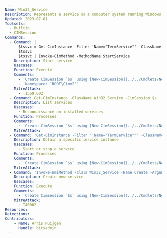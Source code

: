 ```yaml
---
Name: Win32_Service
Description: Represents a service on a computer system running Windows
Updated: 2023-07-01
Toolsets:
  - Builtin
  - CIMSession
Commands:
  - Command: |
      $tssvc = Get-CimInstance -Filter 'Name="TermService"' -ClassName Win32_Service -CimSession $s
      $tssvc
      $tssvc | Invoke-CimMethod -MethodName StartService
    Description: Start service
    Usecases:
    Function: Execute
    Comments:
      - 'Create CimSession `$s` using [New-CimSession](../../Cmdlets/New-CimSession/)'
      - 'Namespace: `ROOT\Cimv2`'
    MitreAttack:
      - T1569.002
  - Command: Get-CimInstance -ClassName Win32_Service -CimSession $s
    Description: List services
    Usecases:
      - Reconnaissance on installed services
    Function: Processes
    Comments:
      - 'Create CimSession `$s` using [New-CimSession](../../Cmdlets/New-CimSession/)'
    MitreAttack:
  - Command: 'Get-CimInstance -Filter ''Name="TermService"'' -ClassName Win32_Service -CimSession $s'
    Description: Obtain a specific service instance
    Usecases:
      - Start or stop a service
    Function: Processes
    Comments:
      - 'Create CimSession `$s` using [New-CimSession](../../Cmdlets/New-CimSession/)'
    MitreAttack:
  - Command: 'Invoke-WmiMethod -Class Win32_Service -Name Create -ArgumentList $false,"Print Spooler (x64)",([byte]1),$null,$null,"spoolsv64","C:\Windows\System32\cmd.exe /c powershell -e bHM=",$null,([byte]16),"Manual","NT AUTHORITY\SYSTEM",""'
    Description: Create new service
    Usecases:
    Function: Execute
    Comments:
      - 'Create CimSession `$s` using [New-CimSession](../../Cmdlets/New-CimSession/)'
    MitreAttack:
      - TA0002
Resources:
Detections:
Contributors:
    - Name: Arris Huijgen
      Handle: bitsadmin
---
```

